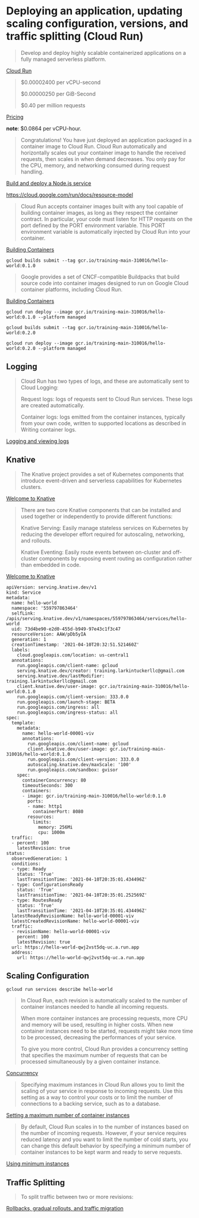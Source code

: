 # Deploying an application, updating scaling configuration, versions, and traffic splitting (Cloud Run)

> Develop and deploy highly scalable containerized applications on a fully managed serverless platform.

[Cloud Run](https://cloud.google.com/run)

> $0.00002400 per vCPU-second
>
> $0.00000250 per GiB-Second
>
> $0.40 per million requests

[Pricing](https://cloud.google.com/run#section-14)

**note**: $0.0864 per vCPU-hour.

> Congratulations! You have just deployed an application packaged in a container image to Cloud Run. Cloud Run automatically and horizontally scales out your container image to handle the received requests, then scales in when demand decreases. You only pay for the CPU, memory, and networking consumed during request handling.

[Build and deploy a Node.js service](https://cloud.google.com/run/docs/quickstarts/build-and-deploy/nodejs)

https://cloud.google.com/run/docs/resource-model

> Cloud Run accepts container images built with any tool capable of building container images, as long as they respect the container contract. In particular, your code must listen for HTTP requests on the port defined by the PORT environment variable. This PORT environment variable is automatically injected by Cloud Run into your container.

[Building Containers](https://cloud.google.com/run/docs/building/containers)

```
gcloud builds submit --tag gcr.io/training-main-310016/hello-world:0.1.0
```

> Google provides a set of CNCF-compatible Buildpacks that build source code into container images designed to run on Google Cloud container platforms, including Cloud Run.

[Building Containers](https://cloud.google.com/run/docs/building/containers)

```
gcloud run deploy --image gcr.io/training-main-310016/hello-world:0.1.0 --platform managed
```

```
gcloud builds submit --tag gcr.io/training-main-310016/hello-world:0.2.0
```

```
gcloud run deploy --image gcr.io/training-main-310016/hello-world:0.2.0 --platform managed
```

## Logging

> Cloud Run has two types of logs, and these are automatically sent to Cloud Logging:
>
> Request logs: logs of requests sent to Cloud Run services. These logs are created automatically.
>
> Container logs: logs emitted from the container instances, typically from your own code, written to supported locations as described in Writing container logs.

[Logging and viewing logs](https://cloud.google.com/run/docs/logging)

## Knative

> The Knative project provides a set of Kubernetes components that introduce event-driven and serverless capabilities for Kubernetes clusters.

[Welcome to Knative](https://knative.dev/docs/)

> There are two core Knative components that can be installed and used together or independently to provide different functions:
>
> Knative Serving: Easily manage stateless services on Kubernetes by reducing the developer effort required for autoscaling, networking, and rollouts.
>
> Knative Eventing: Easily route events between on-cluster and off-cluster components by exposing event routing as configuration rather than embedded in code.

[Welcome to Knative](https://knative.dev/docs/)

```
apiVersion: serving.knative.dev/v1
kind: Service
metadata:
  name: hello-world
  namespace: '559797863464'
  selfLink: /apis/serving.knative.dev/v1/namespaces/559797863464/services/hello-world
  uid: 73d4be90-e2d0-455d-b949-97e43c1f3c47
  resourceVersion: AAW/pDb5yIA
  generation: 1
  creationTimestamp: '2021-04-10T20:32:51.521460Z'
  labels:
    cloud.googleapis.com/location: us-central1
  annotations:
    run.googleapis.com/client-name: gcloud
    serving.knative.dev/creator: training.larkintuckerllc@gmail.com
    serving.knative.dev/lastModifier: training.larkintuckerllc@gmail.com
    client.knative.dev/user-image: gcr.io/training-main-310016/hello-world:0.1.0
    run.googleapis.com/client-version: 333.0.0
    run.googleapis.com/launch-stage: BETA
    run.googleapis.com/ingress: all
    run.googleapis.com/ingress-status: all
spec:
  template:
    metadata:
      name: hello-world-00001-viv
      annotations:
        run.googleapis.com/client-name: gcloud
        client.knative.dev/user-image: gcr.io/training-main-310016/hello-world:0.1.0
        run.googleapis.com/client-version: 333.0.0
        autoscaling.knative.dev/maxScale: '100'
        run.googleapis.com/sandbox: gvisor
    spec:
      containerConcurrency: 80
      timeoutSeconds: 300
      containers:
      - image: gcr.io/training-main-310016/hello-world:0.1.0
        ports:
        - name: http1
          containerPort: 8080
        resources:
          limits:
            memory: 256Mi
            cpu: 1000m
  traffic:
  - percent: 100
    latestRevision: true
status:
  observedGeneration: 1
  conditions:
  - type: Ready
    status: 'True'
    lastTransitionTime: '2021-04-10T20:35:01.434496Z'
  - type: ConfigurationsReady
    status: 'True'
    lastTransitionTime: '2021-04-10T20:35:01.252569Z'
  - type: RoutesReady
    status: 'True'
    lastTransitionTime: '2021-04-10T20:35:01.434496Z'
  latestReadyRevisionName: hello-world-00001-viv
  latestCreatedRevisionName: hello-world-00001-viv
  traffic:
  - revisionName: hello-world-00001-viv
    percent: 100
    latestRevision: true
  url: https://hello-world-qwj2vst5dq-uc.a.run.app
  address:
    url: https://hello-world-qwj2vst5dq-uc.a.run.app
```

## Scaling Configuration

```
gcloud run services describe hello-world
```

> In Cloud Run, each revision is automatically scaled to the number of container instances needed to handle all incoming requests.
>
> When more container instances are processing requests, more CPU and memory will be used, resulting in higher costs. When new container instances need to be started, requests might take more time to be processed, decreasing the performances of your service.
>
> To give you more control, Cloud Run provides a concurrency setting that specifies the maximum number of requests that can be processed simultaneously by a given container instance.

[Concurrency](https://cloud.google.com/run/docs/about-concurrency)

> Specifying maximum instances in Cloud Run allows you to limit the scaling of your service in response to incoming requests. Use this setting as a way to control your costs or to limit the number of connections to a backing service, such as to a database.

[Setting a maximum number of container instances](https://cloud.google.com/run/docs/configuring/max-instances)

> By default, Cloud Run scales in to the number of instances based on the number of incoming requests. However, if your service requires reduced latency and you want to limit the number of cold starts, you can change this default behavior by specifying a minimum number of container instances to be kept warm and ready to serve requests. 

[Using minimum instances](https://cloud.google.com/run/docs/configuring/min-instances)

## Traffic Splitting

> To split traffic between two or more revisions:

[Rollbacks, gradual rollouts, and traffic migration](https://cloud.google.com/run/docs/rollouts-rollbacks-traffic-migration)
